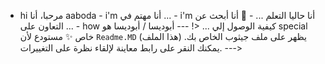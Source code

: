 - hi مرحبا، أنا aaboda - i'm أنا مهتم في ... - i'm أنا حاليا التعلم ... - 💞️ أنا أبحث عن التعاون على ... - how كيفية الوصول إلي ... <! --- أبوديسا / أبوديسا هو special خاص ✨ مستودع لأن `Readme.MD` (هذا الملف) يظهر على ملف جيثوب الخاص بك. يمكنك النقر على رابط معاينة لإلقاء نظرة على التغييرات. --->
